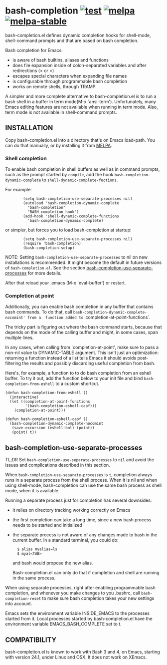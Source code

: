 # bash-completion [![test](https://github.com/szermatt/emacs-bash-completion/workflows/test/badge.svg)](https://github.com/szermatt/emacs-bash-completion/actions) [![melpa](https://melpa.org/packages/bash-completion-badge.svg)](https://melpa.org/#/bash-completion) [![melpa-stable](https://stable.melpa.org/packages/bash-completion-badge.svg)](https://stable.melpa.org/#/bash-completion)


bash-completion.el defines dynamic completion hooks for shell-mode,
shell-command prompts and that are based on bash completion.

Bash completion for Emacs:

- is aware of bash builtins, aliases and functions
- does file expansion inside of colon-separated variables
  and after redirections (> or <)
- escapes special characters when expanding file names
- is configurable through programmable bash completion
- works on remote shells, through TRAMP.

A simpler and more complete alternative to bash-completion.el is to
run a bash shell in a buffer in term mode(M-x `ansi-term').
Unfortunately, many Emacs editing features are not available when
running in term mode.  Also, term mode is not available in
shell-command prompts.

## INSTALLATION

Copy bash-completion.el into a directory that's on Emacs load-path.
You can do that manually, or by installing it from
[MELPA](https://melpa.org/#/getting-started).

### Shell completion

To enable bash completion in shell buffers as well as in command
prompts, such as the prompt started by `compile`, add the hook
`bash-completion-dynamic-complete` to
`shell-dynamic-complete-fuctions`.

For example:

```elisp
        (setq bash-completion-use-separate-processes nil)
        (autoload 'bash-completion-dynamic-complete
          "bash-completion"
          "BASH completion hook")
        (add-hook 'shell-dynamic-complete-functions
          'bash-completion-dynamic-complete)
```

or simpler, but forces you to load bash-completion at startup:

```elisp
        (setq bash-completion-use-separate-processes nil)
        (require 'bash-completion)
        (bash-completion-setup)
```

  NOTE: Setting `bash-completion-use-separate-processes` to nil on new
  installations is recommended. It might become the default in future
  versions of `bash-completion.el`. See the section
  [bash-completion-use-separate-processes](#bash-completion-use-separate-processes)
  for more details.
  
After that reload your .emacs (M-x `eval-buffer') or restart.

### Completion at point

Additionally, you can enable bash completion in any buffer that contains bash 
commands. To do that, call `bash-completion-dynamic-complete-nocomint' from a 
function added to `completion-at-point-functions`. 

The tricky part is figuring out where the bash command starts, because that 
depends on  the mode of the calling buffer and might, in some cases, span 
multiple lines.

In any cases, when calling from `completion-at-point', make sure to pass a
non-nil value to DYNAMIC-TABLE argument. This isn't just an optimization:
returning a function instead of a list tells Emacs it should avoids 
post-filtering the results and possibly discarding useful completion from 
bash.

Here's, for example, a function to to do bash completion from an 
eshell buffer. To try it out, add the function below to your init file
and bind `bash-completion-from-eshell` to a custom shortcut.

```elisp
(defun bash-completion-from-eshell ()
  (interactive)
  (let ((completion-at-point-functions
         '(bash-completion-eshell-capf)))
    (completion-at-point)))

(defun bash-completion-eshell-capf ()
  (bash-completion-dynamic-complete-nocomint
   (save-excursion (eshell-bol) (point))
   (point) t))
```

## bash-completion-use-separate-processes

TL;DR Set `bash-completion-use-separate-processes` to `nil` and avoid
the issues and complications described in this section.

When `bash-completion-use-separate-processes` is `t`, completion
always runs in a separate process from the shell process. When it is 
nil and when using shell-mode, bash-completion can use the same 
bash process as shell mode, when it is available.

Running a separate process just for completion has several downsides:

- it relies on directory tracking working correctly on Emacs
- the first completion can take a long time, since a new bash process
  needs to be started and initialized
- the separate process is not aware of any changes made to bash
  in the current buffer.
  In a standard terminal, you could do:

        $ alias myalias=ls
        $ myal<TAB>

  and bash would propose the new alias.
  
  Bash-completion.el can only do that if completion and shell are
  running in the same process. 

When using separate processes, right after enabling programmable bash
completion, and whenever you make changes to you .bashrc, call
`bash-completion-reset` to make sure bash completion takes your new
settings into account.

Emacs sets the environment variable INSIDE_EMACS to the processes
started from it. Local processes started by bash-completion.el have
the environment variable EMACS_BASH_COMPLETE set to t.

## COMPATIBILITY

bash-completion.el is known to work with Bash 3 and 4, on Emacs,
starting with version 24.1, under Linux and OSX. It does not work on
XEmacs.
